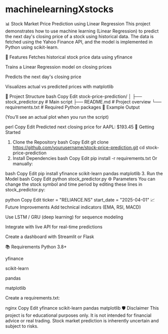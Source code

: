 # machinelearningXstocks

📊 Stock Market Price Prediction using Linear Regression
This project demonstrates how to use machine learning (Linear Regression) to predict the next day's closing price of a stock using historical data. The data is fetched using the Yahoo Finance API, and the model is implemented in Python using scikit-learn.

🔧 Features
Fetches historical stock price data using yfinance

Trains a Linear Regression model on closing prices

Predicts the next day's closing price

Visualizes actual vs predicted prices with matplotlib

📁 Project Structure
bash
Copy
Edit
stock-price-prediction/
│
├── stock_predictor.py     # Main script
├── README.md              # Project overview
└── requirements.txt       # Required Python packages
🧪 Example Output

(You’ll see an actual plot when you run the script)

perl
Copy
Edit
Predicted next closing price for AAPL: $193.45
🚀 Getting Started
1. Clone the Repository
bash
Copy
Edit
git clone https://github.com/yourusername/stock-price-prediction.git
cd stock-price-prediction
2. Install Dependencies
bash
Copy
Edit
pip install -r requirements.txt
Or manually:

bash
Copy
Edit
pip install yfinance scikit-learn pandas matplotlib
3. Run the Model
bash
Copy
Edit
python stock_predictor.py
⚙️ Parameters
You can change the stock symbol and time period by editing these lines in stock_predictor.py:

python
Copy
Edit
ticker = "RELIANCE.NS" 
start_date = "2025-04-01"
📈 Future Improvements
Add technical indicators (EMA, RSI, MACD)

Use LSTM / GRU (deep learning) for sequence modeling

Integrate with live API for real-time predictions

Create a dashboard with Streamlit or Flask

📚 Requirements
Python 3.8+

yfinance

scikit-learn

pandas

matplotlib

Create a requirements.txt:

nginx
Copy
Edit
yfinance
scikit-learn
pandas
matplotlib
🛡️ Disclaimer
This project is for educational purposes only. It is not intended for financial advice or real trading. Stock market prediction is inherently uncertain and subject to risks.
